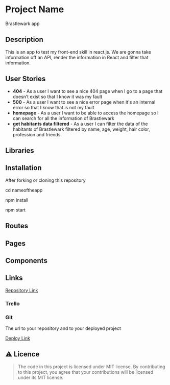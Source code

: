 # Project Name

Brastlewark app

## Description

This is an app to test my front-end skill in react.js. We are gonna take information off an API, render the information in React and filter that information.
 
## User Stories

- **404** - As a user I want to see a nice 404 page when I go to a page that doesn’t exist so that I know it was my fault 
- **500** - As a user I want to see a nice error page when it's an internal error so that I know that is not my fault
- **homepage** - As a user I want to be able to access the homepage so I can search for all the information of Brastlewark
- **get habitants data filtered** - As a user I can filter the data of the habitants of Brastlewark filtered by name, age, weight, hair color, profession and friends.

## Libraries

## Installation

After forking or cloning this repository

cd nameoftheapp

npm install

npm start

## Routes

## Pages

## Components

## Links

[Repository Link](http://github.com)

### Trello


### Git

The url to your repository and to your deployed project


[Deploy Link](http://heroku.com)

## :warning: Licence

>The code in this project is licensed under MIT license. By contributing to this project, you agree that your contributions will be licensed under its MIT license.